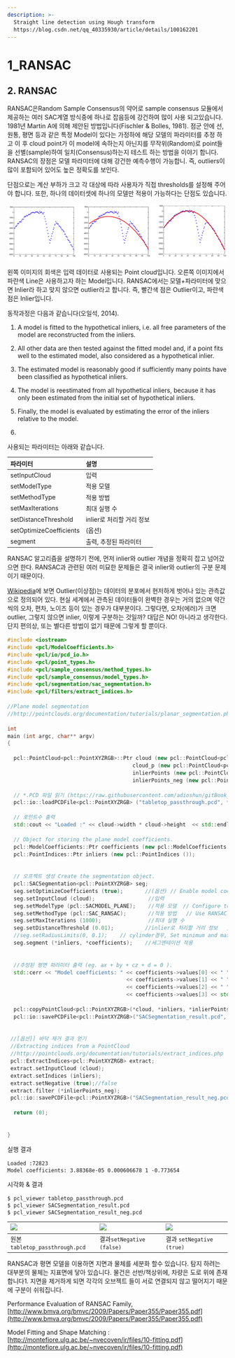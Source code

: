 ```yaml
---
description: >-
  Straight line detection using Hough transform
  https://blog.csdn.net/qq_40335930/article/details/100162201
---
```


# 1\_RANSAC



## 2.  RANSAC  

RANSAC은Random Sample Consensus의  약어로 sample consensus 모듈에서 제공하는 여러 SAC계열 방식중에 하나로 잡음등에 강건하여 많이 사용 되고있습니다.  1981년 Martin A에  의해  제안된  방법입니다\(Fischler & Bolles, 1981\). 점군  안에  선, 원통, 평면  등과  같은  특정 Model이  있다는  가정하에  해당  모델의  파라미터를  추정  하고  이  후 cloud point가  이 model에  속하는지  아닌지를  무작위\(Random\)로 point들을  선별\(sample\)하여  일치\(Consensus\)하는지  테스트  하는  방법을  이야기  합니다. RANSAC의 장점은 모델 파라미터에 대해 강건한 예측수행이 가능합니. 즉, outliers이 많이 포함되어 있어도 높은 정확도를 보인다. 

단점으로는 계산 부하가 크고 각 대상에 따라 사용자가 직접 thresholds를 설정해 주어야 합니다. 또한, 하나의 데이터셋에 하나의 모델만 적용이 가능하다는 단점도 있습니다. 



![](../../../.gitbook/assets/image%20%289%29.png)

왼쪽 이미지의 회색은 입력 데이터로 사용되는 Point cloud입니다. 오른쪽 이미지에서 파란색 Line은 사용하고자 하는 Model입니다. RANSAC에서는 모델+파라미터에 맞으면 Inlier라 하고 맞지 않으면 outlier라고 합니다. 즉, 빨간색 점은 Outlier이고, 파란색 점은 Inlier입니다. 

동작과정은 다음과 같습니다\(오일석, 2014\).  

1. A model is fitted to the hypothetical inliers, i.e. all free parameters of the model are reconstructed from the inliers. 
2. All other data are then tested against the fitted model and, if a point fits well to the estimated model, also considered as a hypothetical inlier. 
3. The estimated model is reasonably good if sufficiently many points have been classified as hypothetical inliers. 
4. The model is reestimated from all hypothetical inliers, because it has only been estimated from the initial set of hypothetical inliers. 
5. Finally, the model is evaluated by estimating the error of the inliers relative to the model. 

1.

사용되는 파라미터는 아래와 같습니다.  

| 파라미터  | 설명  |
| :--- | :--- |
| setInputCloud  | 입력   |
| setModelType  | 적용 모델  |
| setMethodType  | 적용 방법  |
| setMaxIterations  | 최대 실행 수  |
| setDistanceThreshold  | inlier로 처리할 거리 정보  |
| setOptimizeCoefficients  | \(옵션\)  |
| segment  | 출력, 추정된 파라미터   |

RANSAC 알고리즘을 설명하기 전에, 먼저 inlier와 outlier 개념을 정확히 잡고 넘어갔으면 한다. RANSAC과 관련된 여러 미묘한 문제들은 결국 inlier와 outlier의 구분 문제이기 때문이다.

[Wikipedia](http://en.wikipedia.org/wiki/Outlier)에 보면 Outlier\(이상점\)는 데이터의 분포에서 현저하게 벗어나 있는 관측값으로 정의되어 있다. 현실 세계에서 관측된 데이터들이 완벽한 경우는 거의 없으며 약간씩의 오차, 편차, 노이즈 등이 있는 경우가 대부분이다. 그렇다면, 오차\(에러\)가 크면 outlier, 그렇지 않으면 inlier, 이렇게 구분하는 것일까? 대답은 NO! 아니라고 생각한다. 단지 편의상, 또는 별다른 방법이 없기 때문에 그렇게 할 뿐이다.





```cpp
#include <iostream>
#include <pcl/ModelCoefficients.h>
#include <pcl/io/pcd_io.h>
#include <pcl/point_types.h>
#include <pcl/sample_consensus/method_types.h>
#include <pcl/sample_consensus/model_types.h>
#include <pcl/segmentation/sac_segmentation.h>
#include <pcl/filters/extract_indices.h>

//Plane model segmentation
//http://pointclouds.org/documentation/tutorials/planar_segmentation.php#planar-segmentation

int
main (int argc, char** argv)
{

  pcl::PointCloud<pcl::PointXYZRGB>::Ptr cloud (new pcl::PointCloud<pcl::PointXYZRGB>), 
                                        cloud_p (new pcl::PointCloud<pcl::PointXYZRGB>), 
                                        inlierPoints (new pcl::PointCloud<pcl::PointXYZRGB>),
                                        inlierPoints_neg (new pcl::PointCloud<pcl::PointXYZRGB>);

  // *.PCD 파일 읽기 (https://raw.githubusercontent.com/adioshun/gitBook_Tutorial_PCL/master/Beginner/sample/tabletop_passthrough.pcd)
  pcl::io::loadPCDFile<pcl::PointXYZRGB> ("tabletop_passthrough.pcd", *cloud);

  // 포인트수 출력
  std::cout << "Loaded :" << cloud->width * cloud->height  << std::endl;
  
  // Object for storing the plane model coefficients.
  pcl::ModelCoefficients::Ptr coefficients (new pcl::ModelCoefficients ());
  pcl::PointIndices::Ptr inliers (new pcl::PointIndices ());


  // 오프젝트 생성 Create the segmentation object.
  pcl::SACSegmentation<pcl::PointXYZRGB> seg;
  seg.setOptimizeCoefficients (true);       //(옵션) // Enable model coefficient refinement (optional).
  seg.setInputCloud (cloud);                 //입력 
  seg.setModelType (pcl::SACMODEL_PLANE);    //적용 모델  // Configure the object to look for a plane.
  seg.setMethodType (pcl::SAC_RANSAC);       //적용 방법   // Use RANSAC method.
  seg.setMaxIterations (1000);               //최대 실행 수
  seg.setDistanceThreshold (0.01);          //inlier로 처리할 거리 정보   // Set the maximum allowed distance to the model.
  //seg.setRadiusLimits(0, 0.1); 	// cylinder경우, Set minimum and maximum radii of the cylinder.
  seg.segment (*inliers, *coefficients);    //세그멘테이션 적용 


  //추정된 평면 파라미터 출력 (eg. ax + by + cz + d = 0 ).
  std::cerr << "Model coefficients: " << coefficients->values[0] << " " 
                                      << coefficients->values[1] << " "
                                      << coefficients->values[2] << " " 
                                      << coefficients->values[3] << std::endl;

  pcl::copyPointCloud<pcl::PointXYZRGB>(*cloud, *inliers, *inlierPoints);
  pcl::io::savePCDFile<pcl::PointXYZRGB>("SACSegmentation_result.pcd", *inlierPoints);


 //[옵션]] 바닥 제거 결과 얻기 
 //Extracting indices from a PointCloud
 //http://pointclouds.org/documentation/tutorials/extract_indices.php
 pcl::ExtractIndices<pcl::PointXYZRGB> extract;
 extract.setInputCloud (cloud);
 extract.setIndices (inliers);
 extract.setNegative (true);//false
 extract.filter (*inlierPoints_neg);
 pcl::io::savePCDFile<pcl::PointXYZRGB>("SACSegmentation_result_neg.pcd", *inlierPoints_neg);

  return (0);

 
}
```

실행 결과

```text
Loaded :72823
Model coefficients: 3.88368e-05 0.000606678 1 -0.773654
```

시각화 & 결과

```text
$ pcl_viewer tabletop_passthrough.pcd 
$ pcl_viewer SACSegmentation_result.pcd  
$ pcl_viewer SACSegmentation_result_neg.pcd
```

| [![](https://camo.githubusercontent.com/d60875d7e7bd5503e4a5e86557f6fe7eba61e3e0/68747470733a2f2f692e696d6775722e636f6d2f7168637a5266572e706e67)](https://camo.githubusercontent.com/d60875d7e7bd5503e4a5e86557f6fe7eba61e3e0/68747470733a2f2f692e696d6775722e636f6d2f7168637a5266572e706e67) | [![](https://camo.githubusercontent.com/6733c3b8ab6504daa00549d9b8f4077c27639527/68747470733a2f2f692e696d6775722e636f6d2f55706f37425a4b2e706e67)](https://camo.githubusercontent.com/6733c3b8ab6504daa00549d9b8f4077c27639527/68747470733a2f2f692e696d6775722e636f6d2f55706f37425a4b2e706e67) | [![](https://camo.githubusercontent.com/1ec4e739b475d193469af8126b8c53915140c76e/68747470733a2f2f692e696d6775722e636f6d2f6a36486f4a42792e706e67)](https://camo.githubusercontent.com/1ec4e739b475d193469af8126b8c53915140c76e/68747470733a2f2f692e696d6775722e636f6d2f6a36486f4a42792e706e67) |
| :--- | :--- | :--- |
| 원본`tabletop_passthrough.pcd` | 결과`setNegative (false)` | 결과 `setNegative (true)` |

RANSAC과 평면 모델을 이용하면 지면과 물체를 세분화 할수 있습니다. 탐지 하려는 대부분의 물체는 지표면에 닿아 있습니다. 물건은 선반/책상위에, 차량은 도로 위에 존재 합니다1. 지면을 제거하게 되면 각각의 오브젝트 들이 서로 연결되지 않고 떨어지기 때문에 구분이 쉬워집니다. 



Performance Evaluation of RANSAC Family, [http://www.bmva.org/bmvc/2009/Papers/Paper355/Paper355.pdf](http://www.bmva.org/bmvc/2009/Papers/Paper355/Paper355.pdf)



Model Fitting and Shape Matching : [http://montefiore.ulg.ac.be/~nvecoven/ir/files/10-fitting.pdf](http://montefiore.ulg.ac.be/~nvecoven/ir/files/10-fitting.pdf)


